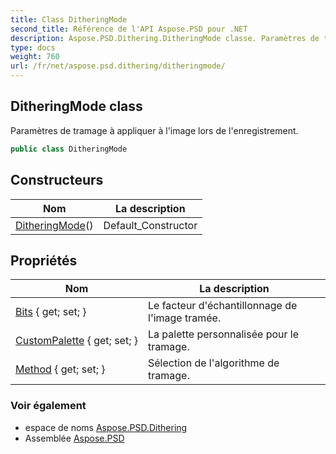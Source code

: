 ```yaml
---
title: Class DitheringMode
second_title: Référence de l'API Aspose.PSD pour .NET
description: Aspose.PSD.Dithering.DitheringMode classe. Paramètres de tramage à appliquer à limage lors de lenregistrement.
type: docs
weight: 760
url: /fr/net/aspose.psd.dithering/ditheringmode/
---
```

## DitheringMode class

Paramètres de tramage à appliquer à l'image lors de l'enregistrement.

```csharp
public class DitheringMode
```

## Constructeurs

| Nom | La description |
| --- | --- |
| [DitheringMode](ditheringmode/)() | Default_Constructor |

## Propriétés

| Nom | La description |
| --- | --- |
| [Bits](../../aspose.psd.dithering/ditheringmode/bits/) { get; set; } | Le facteur d'échantillonnage de l'image tramée. |
| [CustomPalette](../../aspose.psd.dithering/ditheringmode/custompalette/) { get; set; } | La palette personnalisée pour le tramage. |
| [Method](../../aspose.psd.dithering/ditheringmode/method/) { get; set; } | Sélection de l'algorithme de tramage. |

### Voir également

* espace de noms [Aspose.PSD.Dithering](../../aspose.psd.dithering/)
* Assemblée [Aspose.PSD](../../)


